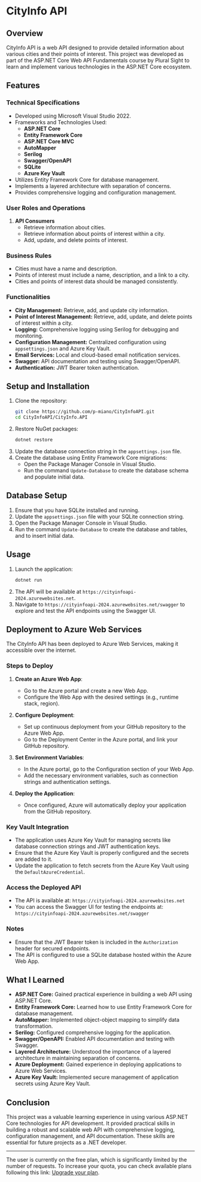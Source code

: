 # CityInfo API

## Overview
CityInfo API is a web API designed to provide detailed information about various cities and their points of interest. This project was developed as part of the ASP.NET Core Web API Fundamentals course by Plural Sight to learn and implement various technologies in the ASP.NET Core ecosystem.

## Features

### Technical Specifications

- Developed using Microsoft Visual Studio 2022.
- Frameworks and Technologies Used:
  - **ASP.NET Core**
  - **Entity Framework Core**
  - **ASP.NET Core MVC**
  - **AutoMapper**
  - **Serilog**
  - **Swagger/OpenAPI**
  - **SQLite**
  - **Azure Key Vault**
- Utilizes Entity Framework Core for database management.
- Implements a layered architecture with separation of concerns.
- Provides comprehensive logging and configuration management.

### User Roles and Operations

1. **API Consumers**
   - Retrieve information about cities.
   - Retrieve information about points of interest within a city.
   - Add, update, and delete points of interest.

### Business Rules

- Cities must have a name and description.
- Points of interest must include a name, description, and a link to a city.
- Cities and points of interest data should be managed consistently.

### Functionalities

- **City Management:** Retrieve, add, and update city information.
- **Point of Interest Management:** Retrieve, add, update, and delete points of interest within a city.
- **Logging:** Comprehensive logging using Serilog for debugging and monitoring.
- **Configuration Management:** Centralized configuration using `appsettings.json` and Azure Key Vault.
- **Email Services:** Local and cloud-based email notification services.
- **Swagger:** API documentation and testing using Swagger/OpenAPI.
- **Authentication:** JWT Bearer token authentication.

## Setup and Installation

1. Clone the repository:
    ```sh
    git clone https://github.com/p-miano/CityInfoAPI.git
    cd CityInfoAPI/CityInfo.API
    ```
2. Restore NuGet packages:
    ```sh
    dotnet restore
    ```
3. Update the database connection string in the `appsettings.json` file.
4. Create the database using Entity Framework Core migrations:
    - Open the Package Manager Console in Visual Studio.
    - Run the command `Update-Database` to create the database schema and populate initial data.

## Database Setup

1. Ensure that you have SQLite installed and running.
2. Update the `appsettings.json` file with your SQLite connection string.
3. Open the Package Manager Console in Visual Studio.
4. Run the command `Update-Database` to create the database and tables, and to insert initial data.

## Usage

1. Launch the application:
    ```sh
    dotnet run
    ```
2. The API will be available at `https://cityinfoapi-2024.azurewebsites.net`.
3. Navigate to `https://cityinfoapi-2024.azurewebsites.net/swagger` to explore and test the API endpoints using the Swagger UI.

## Deployment to Azure Web Services

The CityInfo API has been deployed to Azure Web Services, making it accessible over the internet.

### Steps to Deploy

1. **Create an Azure Web App**:
    - Go to the Azure portal and create a new Web App.
    - Configure the Web App with the desired settings (e.g., runtime stack, region).

2. **Configure Deployment**:
    - Set up continuous deployment from your GitHub repository to the Azure Web App.
    - Go to the Deployment Center in the Azure portal, and link your GitHub repository.

3. **Set Environment Variables**:
    - In the Azure portal, go to the Configuration section of your Web App.
    - Add the necessary environment variables, such as connection strings and authentication settings.

4. **Deploy the Application**:
    - Once configured, Azure will automatically deploy your application from the GitHub repository.

### Key Vault Integration

- The application uses Azure Key Vault for managing secrets like database connection strings and JWT authentication keys.
- Ensure that the Azure Key Vault is properly configured and the secrets are added to it.
- Update the application to fetch secrets from the Azure Key Vault using the `DefaultAzureCredential`.

### Access the Deployed API

- The API is available at: `https://cityinfoapi-2024.azurewebsites.net`
- You can access the Swagger UI for testing the endpoints at: `https://cityinfoapi-2024.azurewebsites.net/swagger`

### Notes

- Ensure that the JWT Bearer token is included in the `Authorization` header for secured endpoints.
- The API is configured to use a SQLite database hosted within the Azure Web App.

## What I Learned

- **ASP.NET Core:** Gained practical experience in building a web API using ASP.NET Core.
- **Entity Framework Core:** Learned how to use Entity Framework Core for database management.
- **AutoMapper:** Implemented object-object mapping to simplify data transformation.
- **Serilog:** Configured comprehensive logging for the application.
- **Swagger/OpenAPI:** Enabled API documentation and testing with Swagger.
- **Layered Architecture:** Understood the importance of a layered architecture in maintaining separation of concerns.
- **Azure Deployment:** Gained experience in deploying applications to Azure Web Services.
- **Azure Key Vault:** Implemented secure management of application secrets using Azure Key Vault.

## Conclusion

This project was a valuable learning experience in using various ASP.NET Core technologies for API development. It provided practical skills in building a robust and scalable web API with comprehensive logging, configuration management, and API documentation. These skills are essential for future projects as a .NET developer.

---
The user is currently on the free plan, which is significantly limited by the number of requests. To increase your quota, you can check available plans following this link: [Upgrade your plan](https://c7d59216ee8ec59bda5e51ffc17a994d.auth.portal-pluginlab.ai/pricing).
